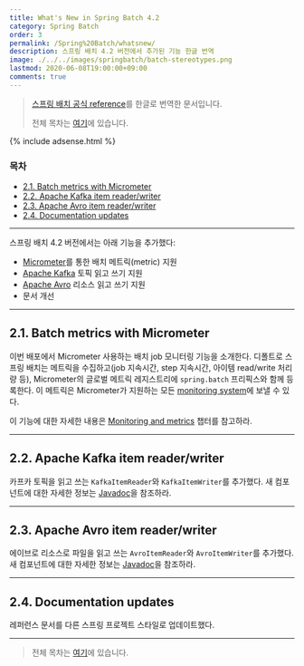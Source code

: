 ```yaml
---
title: What's New in Spring Batch 4.2
category: Spring Batch
order: 3
permalink: /Spring%20Batch/whatsnew/
description: 스프링 배치 4.2 버전에서 추가된 기능 한글 번역
image: ./../../images/springbatch/batch-stereotypes.png
lastmod: 2020-06-08T19:00:00+09:00
comments: true
---
```


> [스프링 배치 공식 reference](https://docs.spring.io/spring-batch/docs/4.2.x/reference/html/index-single.html#whatsNew)를 한글로 번역한 문서입니다.
>
> 전체 목차는 [여기](https://godekdls.github.io/Spring%20Batch/contents/)에 있습니다.

{% include adsense.html %}

### 목차

- [2.1. Batch metrics with Micrometer](#21-batch-metrics-with-micrometer)
- [2.2. Apache Kafka item reader/writer](#22-apache-kafka-item-readerwriter)
- [2.3. Apache Avro item reader/writer](#23-apache-avro-item-readerwriter)
- [2.4. Documentation updates](#24-documentation-updates)

---

스프링 배치 4.2 버전에서는 아래 기능을 추가했다:

- [Micrometer](https://micrometer.io/)를 통한 배치 메트릭(metric) 지원
- [Apache Kafka](https://kafka.apache.org/) 토픽 읽고 쓰기 지원
- [Apache Avro](https://avro.apache.org/) 리소스 읽고 쓰기 지원
- 문서 개선

---

## 2.1. Batch metrics with Micrometer

이번 배포에서 Micrometer 사용하는 배치 job 모니터링 기능을 소개한다.
디폴트로 스프링 배치는 메트릭을 수집하고(job 지속시간, step 지속시간, 아이템 read/write 처리량 등),
Micrometer의 글로벌 메트릭 레지스트리에 `spring.batch` 프리픽스와 함께 등록한다.
이 메트릭은 Micrometer가 지원하는 모든 [monitoring system](https://micrometer.io/docs/concepts#_supported_monitoring_systems)에 보낼 수 있다. 

이 기능에 대한 자세한 내용은 [Monitoring and metrics](https://godekdls.github.io/Spring%20Batch/monitoringandmetrics/) 챕터를 참고하라.

---

## 2.2. Apache Kafka item reader/writer

카프카 토픽을 읽고 쓰는 `KafkaItemReader`와 `KafkaItemWriter`를 추가했다.
새 컴포넌트에 대한 자세한 정보는 [Javadoc](https://docs.spring.io/spring-batch/docs/4.2.x/api/index.html)을 참조하라.

---

## 2.3. Apache Avro item reader/writer

에이브로 리소스로 파일을 읽고 쓰는 `AvroItemReader`와 `AvroItemWriter`를 추가했다. 
새 컴포넌트에 대한 자세한 정보는 [Javadoc](https://docs.spring.io/spring-batch/docs/4.2.x/api/index.html)을 참조하라.

---

## 2.4. Documentation updates

레퍼런스 문서를 다른 스프링 프로젝트 스타일로 업데이트했다.

---

> 전체 목차는 [여기](https://godekdls.github.io/Spring%20Batch/contents/)에 있습니다.
